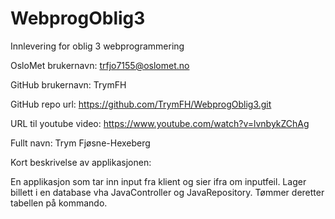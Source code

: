 # WebprogOblig3
Innlevering for oblig 3 webprogrammering

OsloMet brukernavn: trfjo7155@oslomet.no

GitHub brukernavn: TrymFH

GitHub repo url: https://github.com/TrymFH/WebprogOblig3.git

URL til youtube video: https://www.youtube.com/watch?v=lvnbykZChAg

Fullt navn: Trym Fjøsne-Hexeberg

Kort beskrivelse av applikasjonen:

En applikasjon som tar inn input fra klient og sier ifra om inputfeil. Lager billett i en database vha JavaController og JavaRepository. Tømmer deretter tabellen på kommando.